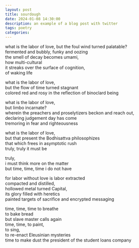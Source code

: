 ```yaml
---
layout: post
title: sourdough
date: 2024-01-08 14:30:00
description: an example of a blog post with twitter
tags: poetry
categories:
---
```


what is the labor of love, but the foul wind turned palatable?  
fermented and bubbly, funky and oozing  
the smell of decay becomes umami,  
how multi-cultural  
it streaks over the surface of cognition,  
of waking life  

what is the labor of love,  
but the flow of time turned stagnant  
colored red and rosy in the reflection of binoclard being  

what is the labor of love,  
but limbo incarnate?  
wherein the preachers and proselytizers beckon and reach out,  
declaring judgement day has come  
tremoring in fear and righteousness  

what is the labor of love,  
but that present the Bodhisattva philosophizes  
that which frees in asymptotic rush  
truly, truly it must be  

truly,  
i must think more on the matter  
but time, time, time i do not have  

for labor without love is labor extracted  
compacted and distilled,  
hollowed metal turned Capital,  
its glory filled with heretics  
painted targets of sacrifice and encrypted messaging  

time, time, time to breathe  
to bake bread  
but slave master calls again  
time, time, to paint,  
to sing,  
to re-enact Eleusinian mysteries  
time to make dust the president of the student loans company